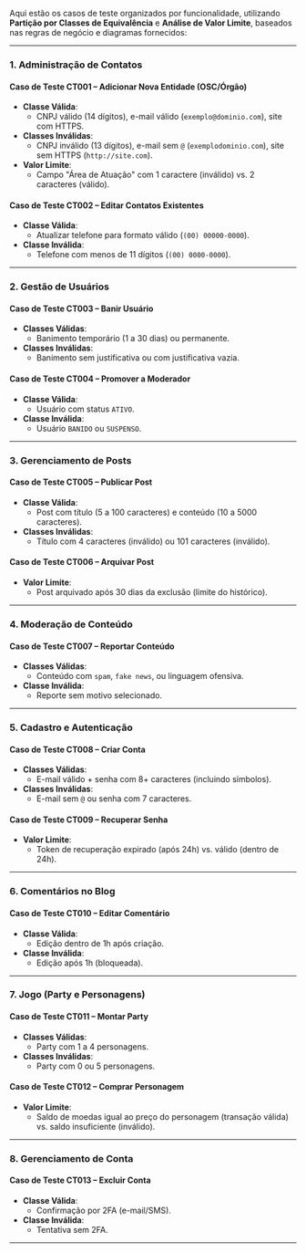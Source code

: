 Aqui estão os casos de teste organizados por funcionalidade, utilizando **Partição por Classes de Equivalência** e **Análise de Valor Limite**, baseados nas regras de negócio e diagramas fornecidos:

---

### **1. Administração de Contatos**  
#### **Caso de Teste CT001 – Adicionar Nova Entidade (OSC/Órgão)**  
- **Classe Válida**:  
  - CNPJ válido (14 dígitos), e-mail válido (`exemplo@dominio.com`), site com HTTPS.  
- **Classes Inválidas**:  
  - CNPJ inválido (13 dígitos), e-mail sem `@` (`exemplodominio.com`), site sem HTTPS (`http://site.com`).  
- **Valor Limite**:  
  - Campo "Área de Atuação" com 1 caractere (inválido) vs. 2 caracteres (válido).  

#### **Caso de Teste CT002 – Editar Contatos Existentes**  
- **Classe Válida**:  
  - Atualizar telefone para formato válido (`(00) 00000-0000`).  
- **Classe Inválida**:  
  - Telefone com menos de 11 dígitos (`(00) 0000-0000`).  

---

### **2. Gestão de Usuários**  
#### **Caso de Teste CT003 – Banir Usuário**  
- **Classes Válidas**:  
  - Banimento temporário (1 a 30 dias) ou permanente.  
- **Classes Inválidas**:  
  - Banimento sem justificativa ou com justificativa vazia.  

#### **Caso de Teste CT004 – Promover a Moderador**  
- **Classe Válida**:  
  - Usuário com status `ATIVO`.  
- **Classe Inválida**:  
  - Usuário `BANIDO` ou `SUSPENSO`.  

---

### **3. Gerenciamento de Posts**  
#### **Caso de Teste CT005 – Publicar Post**  
- **Classe Válida**:  
  - Post com título (5 a 100 caracteres) e conteúdo (10 a 5000 caracteres).  
- **Classes Inválidas**:  
  - Título com 4 caracteres (inválido) ou 101 caracteres (inválido).  

#### **Caso de Teste CT006 – Arquivar Post**  
- **Valor Limite**:  
  - Post arquivado após 30 dias da exclusão (limite do histórico).  

---

### **4. Moderação de Conteúdo**  
#### **Caso de Teste CT007 – Reportar Conteúdo**  
- **Classes Válidas**:  
  - Conteúdo com `spam`, `fake news`, ou linguagem ofensiva.  
- **Classe Inválida**:  
  - Reporte sem motivo selecionado.  

---

### **5. Cadastro e Autenticação**  
#### **Caso de Teste CT008 – Criar Conta**  
- **Classes Válidas**:  
  - E-mail válido + senha com 8+ caracteres (incluindo símbolos).  
- **Classes Inválidas**:  
  - E-mail sem `@` ou senha com 7 caracteres.  

#### **Caso de Teste CT009 – Recuperar Senha**  
- **Valor Limite**:  
  - Token de recuperação expirado (após 24h) vs. válido (dentro de 24h).  

---

### **6. Comentários no Blog**  
#### **Caso de Teste CT010 – Editar Comentário**  
- **Classe Válida**:  
  - Edição dentro de 1h após criação.  
- **Classe Inválida**:  
  - Edição após 1h (bloqueada).  

---

### **7. Jogo (Party e Personagens)**  
#### **Caso de Teste CT011 – Montar Party**  
- **Classes Válidas**:  
  - Party com 1 a 4 personagens.  
- **Classes Inválidas**:  
  - Party com 0 ou 5 personagens.  

#### **Caso de Teste CT012 – Comprar Personagem**  
- **Valor Limite**:  
  - Saldo de moedas igual ao preço do personagem (transação válida) vs. saldo insuficiente (inválido).  

---

### **8. Gerenciamento de Conta**  
#### **Caso de Teste CT013 – Excluir Conta**  
- **Classe Válida**:  
  - Confirmação por 2FA (e-mail/SMS).  
- **Classe Inválida**:  
  - Tentativa sem 2FA.  

---